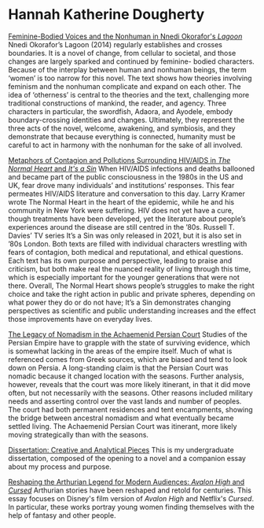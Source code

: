 # Hannah Katherine Dougherty

<a href="pdfs/Feminine-Bodied Voices and the Nonhuman in Nnedi Okorafor's 'Lagoon'.pdf" target="_blank">Feminine-Bodied Voices and the Nonhuman in Nnedi Okorafor's _Lagoon_</a>
Nnedi Okorafor’s Lagoon (2014) regularly establishes and crosses boundaries. It is a novel of change, from cellular to societal, and those changes are largely sparked and continued by feminine- bodied characters. Because of the interplay between human and nonhuman beings, the term ‘women’ is too narrow for this novel. The text shows how theories involving feminism and the nonhuman complicate and expand on each other. The idea of ‘otherness’ is central to the theories and the text, challenging more traditional constructions of mankind, the reader, and agency. Three characters in particular, the swordfish, Adaora, and Ayodele, embody boundary-crossing identities and changes. Ultimately, they represent the three acts of the novel, welcome, awakening, and symbiosis, and they demonstrate that because everything is connected, humanity must be careful to act in harmony with the nonhuman for the sake of all involved.

<a href="pdfs/Metaphors of Contagion and Pollutions Surrounding HIV/AIDS in 'The Normal Heart' and 'It's a Sin'.pdf" target="_blank">Metaphors of Contagion and Pollutions Surrounding HIV/AIDS in _The Normal Heart_ and _It's a Sin_</a>
When HIV/AIDS infections and deaths ballooned and became part of the public consciousness in the 1980s in the US and UK, fear drove many individuals’ and institutions’ responses. This fear permeates HIV/AIDS literature and conversation to this day. Larry Kramer wrote The Normal Heart in the heart of the epidemic, while he and his community in New York were suffering. HIV does not yet have a cure, though treatments have been developed, yet the literature about people’s experiences around the disease are still centred in the ’80s. Russell T. Davies’ TV series It’s a Sin was only released in 2021, but it is also set in ’80s London. Both texts are filled with individual characters wrestling with fears of contagion, both medical and reputational, and ethical questions. Each text has its own purpose and perspective, leading to praise and criticism, but both make real the nuanced reality of living through this time, which is especially important for the younger generations that were not there. Overall, The Normal Heart shows people’s struggles to make the right choice and take the right action in public and private spheres, depending on what power they do or do not have; It’s a Sin demonstrates changing perspectives as scientific and public understanding increases and the effect those improvements have on everyday lives.

<a href="pdfs/The Legacy of Nomadism in the Achaemenid Persian Court.pdf" target="_blank">The Legacy of Nomadism in the Achaemenid Persian Court</a>
Studies of the Persian Empire have to grapple with the state of surviving evidence, which is somewhat lacking in the areas of the empire itself. Much of what is referenced comes from Greek sources, which are biased and tend to look down on Persia. A long-standing claim is that the Persian Court was nomadic because it changed location with the seasons. Further analysis, however, reveals that the court was more likely itinerant, in that it did move often, but not necessarily with the seasons. Other reasons included military needs and asserting control over the vast lands and number of peoples. The court had both permanent residences and tent encampments, showing the bridge between ancestral nomadism and what eventually became settled living. The Achaemenid Persian Court was itinerant, more likely moving strategically than with the seasons.

<a href="pdfs/Dissertation-The Garden Wings-Dougherty.pdf" target="_blank">Dissertation: Creative and Analytical Pieces</a>
This is my undergraduate dissertation, composed of the opening to a novel and a companion essay about my process and purpose.

<a href="pdfs/Reshaping the Arthurian Legend for Modern Audiences-Dougherty.pdf" target="_blank">Reshaping the Arthurian Legend for Modern Audiences: _Avalon High_ and _Cursed_</a>
Arthurian stories have been reshaped and retold for centuries. This essay focuses on Disney's film version of _Avalon High_ and Netflix's _Cursed_. In particular, these works portray young women finding themselves with the help of fantasy and other people.
